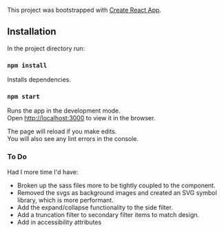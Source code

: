 This project was bootstrapped with [Create React App](https://github.com/facebook/create-react-app).

## Installation

In the project directory run:

### `npm install`

Installs dependencies.

### `npm start`

Runs the app in the development mode.<br />
Open [http://localhost:3000](http://localhost:3000) to view it in the browser.

The page will reload if you make edits.<br />
You will also see any lint errors in the console.

### To Do

Had I more time I'd have:
* Broken up the sass files more to be tightly coupled  to the component.
* Removed the svgs as background images and created an SVG symbol library, which is more performant.
* Add the expand/collapse functionality to the side filter.
* Add a truncation filter to secondary filter items to match design.
* Add in accessibility attributes



